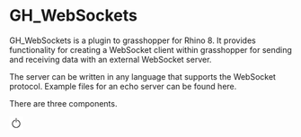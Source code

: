 # GH_WebSockets

GH_WebSockets is a plugin to grasshopper for Rhino 8. It provides functionality for creating a WebSocket client within grasshopper for sending and receiving data with an external WebSocket server.

The server can be written in any language that supports the WebSocket protocol. Example files for an echo server can be found here. 

There are three components. 

![Start](GH_WebSockets/Resources/Start.png)
